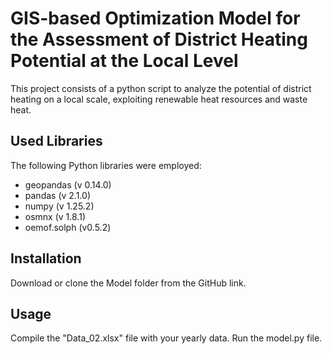 # GIS-based Optimization Model for the Assessment of District Heating Potential at the Local Level
This project consists of a python script to analyze the potential of district heating on a local scale, exploiting renewable heat resources and waste heat.
##  Used Libraries
The following Python libraries were employed:
- geopandas (v 0.14.0)
- pandas (v  2.1.0)
- numpy (v 1.25.2)
- osmnx (v 1.8.1)
- oemof.solph (v0.5.2)
## Installation
Download or clone the Model folder from the GitHub link.
## Usage
Compile the "Data_02.xlsx" file with your yearly data.
Run the model.py file.

